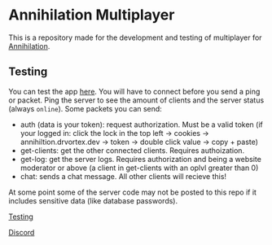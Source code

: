# Annihilation Multiplayer

This is a repository made for the development and testing of multiplayer for [Annihilation](https://annihilation.drvortex.dev).

## Testing

You can test the app [here](https://a.drvortex.dev/mp). You will have to connect before you send a ping or packet. Ping the server to see the amount of clients and the server status (always `online`). Some packets you can send:
- auth (data is your token): request authorization. Must be a valid token (if your logged in: click the lock in the top left -> cookies -> annihiltion.drvortex.dev -> token -> double click value -> copy + paste)
- get-clients: get the other connected clients. Requires authoization.
- get-log: get the server logs. Requires authorization and being a website moderator or above (a client in get-clients with an oplvl greater than 0)
- chat: sends a chat message. All other clients will recieve this!

At some point some of the server code may not be posted to this repo if it includes sensitive data (like database passwords).

[Testing](https://a.drvortex.dev/mp)

[Discord](https://a.drvortex.dev/discord)
